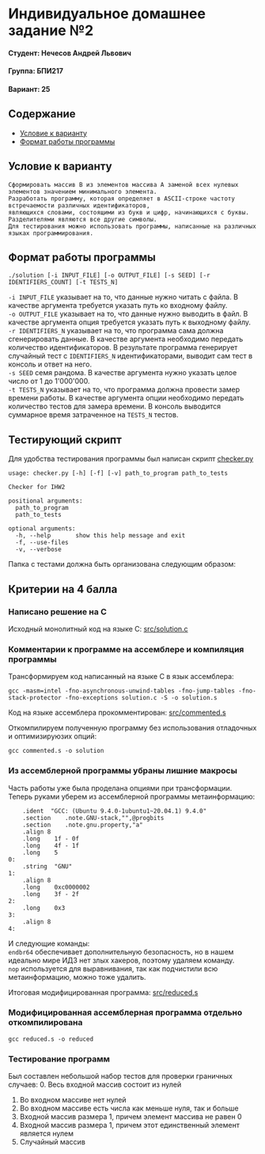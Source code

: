 # Индивидуальное домашнее задание №2

#### Студент: Нечесов Андрей Львович
#### Группа: БПИ217
#### Вариант: 25
## Содержание
- [Условие к варианту](#условие-к-варианту)
- [Формат работы программы](#формат-работы-программы)

## Условие к варианту
```plain
Сформировать массив B из элементов массива A заменой всех нулевых элементов значением минимального элемента.
Разработать программу, которая определяет в ASCII-строке частоту встречаемости различных идентификаторов,
являющихся словами, состоящими из букв и цифр, начинающихся с буквы. Разделителями являются все другие символы.
Для тестирования можно использовать программы, написанные на различных языках программирования.
```

## Формат работы программы
```
./solution [-i INPUT_FILE] [-o OUTPUT_FILE] [-s SEED] [-r IDENTIFIERS_COUNT] [-t TESTS_N]
```
`-i INPUT_FILE` указывает на то, что данные нужно читать с файла. В качестве аргумента требуется указать путь ко входному файлу.   
`-o OUTPUT_FILE` указывает на то, что данные нужно выводить в файл. В качестве аргумента опция требуется указать путь к выходному файлу.   
`-r IDENTIFIERS_N` указывает на то, что программа сама должна сгенерировать данные. В качестве аргумента необходимо передать количество идентификаторов. В результате программа генерирует случайный тест с `IDENTIFIERS_N` идентификаторами, выводит сам тест в консоль и ответ на него.  
`-s SEED` семя рандома. В качестве аргумента нужно указать целое число от 1 до 1'000'000.  
`-t TESTS_N` указывает на то, что программа должна провести замер времени работы. В качестве аргумента опции необходимо передать количество тестов для замера времени. В консоль выводится суммарное время затраченное на `TESTS_N` тестов.

## Тестирующий скрипт
Для удобства тестирования программы был написан скрипт [checker.py](checker.py)
```
usage: checker.py [-h] [-f] [-v] path_to_program path_to_tests

Checker for IHW2

positional arguments:
  path_to_program
  path_to_tests

optional arguments:
  -h, --help       show this help message and exit
  -f, --use-files
  -v, --verbose
```

Папка с тестами должна быть организована следующим образом:

## Критерии на 4 балла
### Написано решение на C
Исходный монолитный код на языке C: [src/solution.c](src/solution.c)
### Комментарии к программе на ассемблере и компиляция программы

Трансформируем код написанный на языке C в язык ассемблера:
```console
gcc -masm=intel -fno-asynchronous-unwind-tables -fno-jump-tables -fno-stack-protector -fno-exceptions solution.c -S -o solution.s
```

Код на языке ассемблера прокомментирован: [src/commented.s](src/commented.s)

Откомпилируем полученную программу без использования отладочных и оптимизируюзих опций:
```console
gcc commented.s -o solution
```
 
### Из ассемблерной программы убраны лишние макросы
Часть работы уже была проделана опциями при трансформации. Теперь руками уберем из ассемблерной программы метаинформацию:
```assembly
	.ident	"GCC: (Ubuntu 9.4.0-1ubuntu1~20.04.1) 9.4.0"
	.section	.note.GNU-stack,"",@progbits
	.section	.note.gnu.property,"a"
	.align 8
	.long	 1f - 0f
	.long	 4f - 1f
	.long	 5
0:
	.string	 "GNU"
1:
	.align 8
	.long	 0xc0000002
	.long	 3f - 2f
2:
	.long	 0x3
3:
	.align 8
4:
```
И следующие команды:  
`endbr64` обеспечивает дополнительную безопасность, но в нашем идеально мире ИДЗ нет злых хакеров, поэтому удаляем команду.  
`nop` используется для выравнивания, так как подчистили всю метаинформацию, можно тоже удалить.

Итоговая модифицированная программа: [src/reduced.s](src/reduced.s)
### Модифицированная ассемблерная программа отдельно откомпилирована
```console
gcc reduced.s -o reduced
```
### Тестирование программ
Был составлен небольшой набор тестов для проверки граничных случаев:
0. Весь входной массив состоит из нулей
1. Во входном массиве нет нулей
2. Во входном массиве есть числа как меньше нуля, так и больше
3. Входной массив размера 1, причем элемент массива не равен 0
4. Входной массив размера 1, причем этот единственный элемент является нулем
5. Случайный массив
